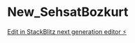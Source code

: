 # New_SehsatBozkurt

[Edit in StackBlitz next generation editor ⚡️](https://stackblitz.com/~/github.com/SehsatBozkurt/New_SehsatBozkurt)